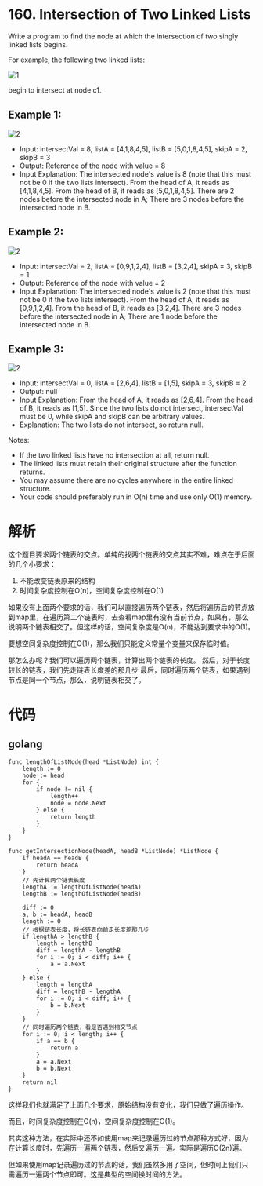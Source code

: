 # 160. Intersection of Two Linked Lists

Write a program to find the node at which the intersection of two singly linked lists begins.

For example, the following two linked lists:

![1](https://img001-10042971.cos.ap-shanghai.myqcloud.com/leetcode/160_statement.png)

begin to intersect at node c1.

## Example 1:

![2](https://img001-10042971.cos.ap-shanghai.myqcloud.com/leetcode/160_example_1.png)

* Input: intersectVal = 8, listA = [4,1,8,4,5], listB = [5,0,1,8,4,5], skipA = 2, skipB = 3
* Output: Reference of the node with value = 8
* Input Explanation: The intersected node's value is 8 (note that this must not be 0 if the two lists intersect). From the head of A, it reads as [4,1,8,4,5]. From the head of B, it reads as [5,0,1,8,4,5]. There are 2 nodes before the intersected node in A; There are 3 nodes before the intersected node in B.
 
## Example 2:

![2](https://img001-10042971.cos.ap-shanghai.myqcloud.com/leetcode/160_example_2.png)

* Input: intersectVal = 2, listA = [0,9,1,2,4], listB = [3,2,4], skipA = 3, skipB = 1
* Output: Reference of the node with value = 2
* Input Explanation: The intersected node's value is 2 (note that this must not be 0 if the two lists intersect). From the head of A, it reads as [0,9,1,2,4]. From the head of B, it reads as [3,2,4]. There are 3 nodes before the intersected node in A; There are 1 node before the intersected node in B.
 
## Example 3:

![2](https://img001-10042971.cos.ap-shanghai.myqcloud.com/leetcode/160_example_3.png)

* Input: intersectVal = 0, listA = [2,6,4], listB = [1,5], skipA = 3, skipB = 2
* Output: null
* Input Explanation: From the head of A, it reads as [2,6,4]. From the head of B, it reads as [1,5]. Since the two lists do not intersect, intersectVal must be 0, while skipA and skipB can be arbitrary values.
* Explanation: The two lists do not intersect, so return null.
 
Notes:

* If the two linked lists have no intersection at all, return null.
* The linked lists must retain their original structure after the function returns.
* You may assume there are no cycles anywhere in the entire linked structure.
* Your code should preferably run in O(n) time and use only O(1) memory.

# 解析

这个题目要求两个链表的交点。单纯的找两个链表的交点其实不难，难点在于后面的几个小要求：

1. 不能改变链表原来的结构
2. 时间复杂度控制在O(n)，空间复杂度控制在O(1)

如果没有上面两个要求的话，我们可以直接遍历两个链表，然后将遍历后的节点放到map里，在遍历第二个链表时，去查看map里有没有当前节点，如果有，那么说明两个链表相交了。但这样的话，空间复杂度是O(n)，不能达到要求中的O(1)。

要想空间复杂度控制在O(1)，那么我们只能定义常量个变量来保存临时值。

那怎么办呢？我们可以遍历两个链表，计算出两个链表的长度。
然后，对于长度较长的链表，我们先走链表长度差的那几步
最后，同时遍历两个链表，如果遇到节点是同一个节点，那么，说明链表相交了。

# 代码

## golang

```golang
func lengthOfListNode(head *ListNode) int {
    length := 0
    node := head
    for {
        if node != nil {
            length++
            node = node.Next
        } else {
            return length
        }
    }
}

func getIntersectionNode(headA, headB *ListNode) *ListNode {
    if headA == headB {
        return headA
    }
    // 先计算两个链表长度
    lengthA := lengthOfListNode(headA)
    lengthB := lengthOfListNode(headB)

    diff := 0
    a, b := headA, headB
    length := 0
    // 根据链表长度，将长链表向前走长度差那几步
    if lengthA > lengthB {
        length = lengthB
        diff = lengthA - lengthB
        for i := 0; i < diff; i++ {
            a = a.Next
        }
    } else {
        length = lengthA
        diff = lengthB - lengthA
        for i := 0; i < diff; i++ {
            b = b.Next
        }
    }
    // 同时遍历两个链表，看是否遇到相交节点
    for i := 0; i < length; i++ {
        if a == b {
            return a
        }
        a = a.Next
        b = b.Next
    }
    return nil
}

```

这样我们也就满足了上面几个要求，原始结构没有变化，我们只做了遍历操作。

而且，时间复杂度控制在O(n)，空间复杂度控制在O(1)。

其实这种方法，在实际中还不如使用map来记录遍历过的节点那种方式好，因为在计算长度时，先遍历一遍两个链表，然后又遍历一遍。实际是遍历O(2n)遍。

但如果使用map记录遍历过的节点的话，我们虽然多用了空间，但时间上我们只需遍历一遍两个节点即可。这是典型的空间换时间的方法。
